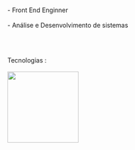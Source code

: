 
</h1>
<!-- <p align="center"> ⚡</p> -->
<p align="center">
  <a href="#" target="_blank"><img alt="" src="https://img.shields.io/badge/Portfolio-000?logo=vercel&logoColor=yellow&style=for-the-badge" style="vertical-align:center" /></a>
</p>


<p align="left" display="block">
  - Front End Enginner<br/><br/>
  - Análise e Desenvolvimento de sistemas
</p><br/><br/>



<p align="left">
  Tecnologias :<br/><br/>
  <a href="https://skillicons.dev">
    <img width='160' src="https://skillicons.dev/icons?i=js,python,django,flask" />
  </a>
</p>






